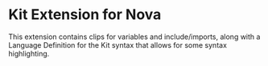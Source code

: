# Kit Extension for Nova

This extension contains clips for variables and include/imports,
along with a Language Definition for the Kit syntax that allows
for some syntax highlighting.
